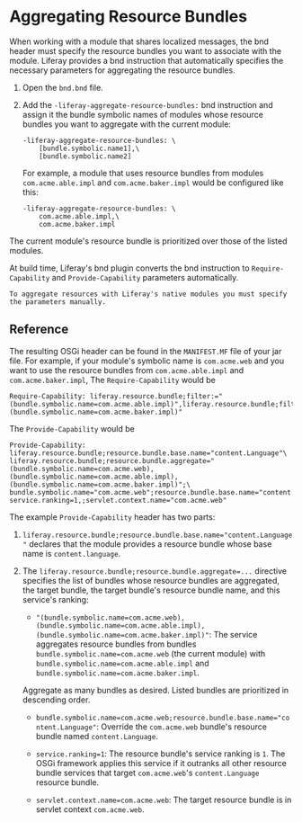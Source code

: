# Aggregating Resource Bundles

When working with a module that shares localized messages, the bnd header must specify the resource bundles you want to associate with the module. Liferay provides a bnd instruction that automatically specifies the necessary parameters for aggregating the resource bundles.

1. Open the `bnd.bnd` file.

1. Add the `-liferay-aggregate-resource-bundles:` bnd instruction and assign it the bundle symbolic names of modules whose resource bundles you want to aggregate with the current module: 

    ```properties
    -liferay-aggregate-resource-bundles: \
        [bundle.symbolic.name1],\
        [bundle.symbolic.name2]
    ```

    For example, a module that uses resource bundles from modules `com.acme.able.impl` and `com.acme.baker.impl` would be configured like this:

    ```properties
    -liferay-aggregate-resource-bundles: \
        com.acme.able.impl,\
        com.acme.baker.impl
    ```

The current module's resource bundle is prioritized over those of the listed modules. 

At build time, Liferay's bnd plugin converts the bnd instruction to `Require-Capability` and `Provide-Capability` parameters automatically. 

```{note}
To aggregate resources with Liferay's native modules you must specify the parameters manually. 
```

## Reference

The resulting OSGi header can be found in the `MANIFEST.MF` file of your jar file. For example, if your module's symbolic name is `com.acme.web` and you want to use the resource bundles from `com.acme.able.impl` and `com.acme.baker.impl`, The `Require-Capability` would be

```properties
Require-Capability: liferay.resource.bundle;filter:="(bundle.symbolic.name=com.acme.able.impl)",liferay.resource.bundle;filter:="(bundle.symbolic.name=com.acme.baker.impl)"
```

The `Provide-Capability` would be

```properties
Provide-Capability:  liferay.resource.bundle;resource.bundle.base.name="content.Language"\
liferay.resource.bundle;resource.bundle.aggregate="(bundle.symbolic.name=com.acme.web),(bundle.symbolic.name=com.acme.able.impl),(bundle.symbolic.name=com.acme.baker.impl)";\
bundle.symbolic.name="com.acme.web";resource.bundle.base.name="content.Language";\
service.ranking=1,;servlet.context.name="com.acme.web"
```

The example `Provide-Capability` header has two parts: 

1. `liferay.resource.bundle;resource.bundle.base.name="content.Language"` declares that the module provides a resource bundle whose base name is `content.language`. 

1. The `liferay.resource.bundle;resource.bundle.aggregate=...` directive specifies the list of bundles whose resource bundles are aggregated, the target bundle, the target bundle's resource bundle name, and this service's ranking:

    * `"(bundle.symbolic.name=com.acme.web),(bundle.symbolic.name=com.acme.able.impl),(bundle.symbolic.name=com.acme.baker.impl)"`: The service aggregates resource bundles from bundles `bundle.symbolic.name=com.acme.web` (the current module) with `bundle.symbolic.name=com.acme.able.impl` and `bundle.symbolic.name=com.acme.baker.impl`.

    Aggregate as many bundles as desired. Listed bundles are prioritized in descending order. 

    * `bundle.symbolic.name=com.acme.web;resource.bundle.base.name="content.Language"`: Override the `com.acme.web` bundle's resource bundle named `content.Language`.

    * `service.ranking=1`: The resource bundle's service ranking is `1`. The OSGi framework applies this service if it outranks all other resource bundle services that target `com.acme.web`'s `content.Language` resource bundle. 

    * `servlet.context.name=com.acme.web`: The target resource bundle is in servlet context `com.acme.web`.
